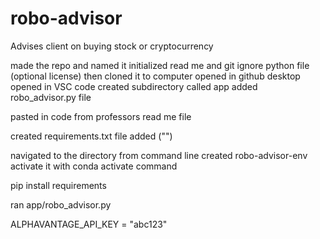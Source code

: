 # robo-advisor
Advises client on buying stock or cryptocurrency



made the repo and named it
initialized read me and git ignore python file (optional license)
then cloned it to computer
opened in github desktop 
opened in VSC code
created subdirectory called app
added robo_advisor.py file 

pasted in code from professors read me file

created requirements.txt file added ("")

navigated to the directory from command line
created robo-advisor-env
activate it with conda activate command

pip install requirements

ran app/robo_advisor.py

ALPHAVANTAGE_API_KEY = "abc123"
